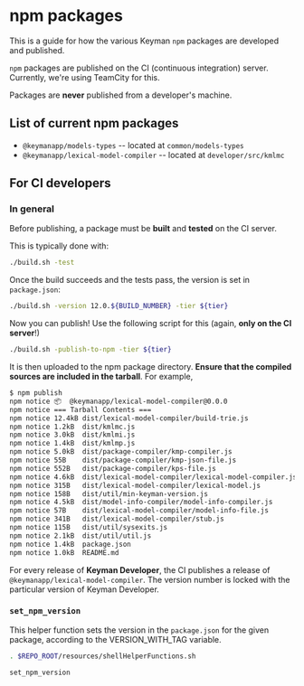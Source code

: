 # npm packages

This is a guide for how the various Keyman `npm` packages are developed
and published.

`npm` packages are published on the CI (continuous integration) server.
Currently, we're using TeamCity for this.

Packages are **never** published from a developer's machine.

## List of current npm packages

* `@keymanapp/models-types` -- located at `common/models-types`
* `@keymanapp/lexical-model-compiler` -- located at `developer/src/kmlmc`

## For CI developers

### In general

Before publishing, a package must be **built** and **tested** on the CI
server.

This is typically done with:

```bash
./build.sh -test
```

Once the build succeeds and the tests pass, the version is set in
`package.json`:

```bash
./build.sh -version 12.0.${BUILD_NUMBER} -tier ${tier}
```

Now you can publish! Use the following script for this (again, **only on the CI server**!)

```bash
./build.sh -publish-to-npm -tier ${tier}
```

It is then uploaded to the npm package directory. **Ensure that the
compiled sources are included in the tarball**. For example,

```bash
$ npm publish
npm notice 📦  @keymanapp/lexical-model-compiler@0.0.0
npm notice === Tarball Contents ===
npm notice 12.4kB dist/lexical-model-compiler/build-trie.js
npm notice 1.2kB  dist/kmlmc.js
npm notice 3.0kB  dist/kmlmi.js
npm notice 1.4kB  dist/kmlmp.js
npm notice 5.0kB  dist/package-compiler/kmp-compiler.js
npm notice 55B    dist/package-compiler/kmp-json-file.js
npm notice 552B   dist/package-compiler/kps-file.js
npm notice 4.6kB  dist/lexical-model-compiler/lexical-model-compiler.js
npm notice 315B   dist/lexical-model-compiler/lexical-model.js
npm notice 158B   dist/util/min-keyman-version.js
npm notice 4.5kB  dist/model-info-compiler/model-info-compiler.js
npm notice 57B    dist/lexical-model-compiler/model-info-file.js
npm notice 341B   dist/lexical-model-compiler/stub.js
npm notice 115B   dist/util/sysexits.js
npm notice 2.1kB  dist/util/util.js
npm notice 1.4kB  package.json
npm notice 1.0kB  README.md
```

For every release of **Keyman Developer**, the CI publishes a release of
`@keymanapp/lexical-model-compiler`. The version number is locked with
the particular version of Keyman Developer.

### `set_npm_version`

This helper function sets the version in the `package.json` for the
given package, according to the VERSION_WITH_TAG variable.

```bash
. $REPO_ROOT/resources/shellHelperFunctions.sh

set_npm_version
```
